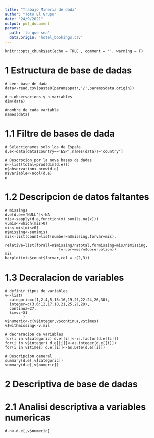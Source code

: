 ```yaml
---
title: "Trabajo Mineria de dada"
author: "Toto El Grupo"
date: "24/9/2021"
output: pdf_document
params:
  path: 'lo que sea'
  data.origin: 'hotel_bookings.csv'
---
```


```{r setup, include=FALSE}
knitr::opts_chunk$set(echo = TRUE , comment = '', warning = F)
```

# 1 Estructura de base de dadas

```{r Data Read}
# Leer base de dada
data<-read.csv(paste0(params$path,'/',params$data.origin))

# n.observacions y n.variables
dim(data)

#nombre de cada variable
names(data)
```

# 1.1 Filtre de bases de dada

```{r Data Selection}
# Seleccionamos solo los de España
d.e<-data[data$country=='ESP',names(data)!='country']

# Descrpcion por la nova bases de dadas
n<-list(total=prod(dim(d.e)))
n$observation<-nrow(d.e)
n$variable<-ncol(d.e)
n
```

# 1.2 Descripcion de datos faltantes

```{r missing description}
# missings
d.e[d.e=='NULL']<-NA
mis<-sapply(d.e,function(x) sum(is.na(x)))
v.mis<-which(mis>0)
mis<-mis[mis>0]
n$missing<-sum(mis)
mis<-list(count=list(number=n$missing,forvar=mis),
          relative=list(forall=n$missing/n$total,formissing=mis/n$missing,
                        forvar=mis/n$observation))
mis
barplot(mis$count$forvar,col = c(2,3))
```

# 1.3 Decralacion de variables

```{r Data Decralation}
# definir tipus de variables
v<-list(
  categoric=c(1,2,4,5,13:16,19,20,22:24,26,30),
  integer=c(3,6:12,17,18,21,25,28,29),
  continua=27,
  times=31
        )
v$numeric<-c(v$integer,v$continua,v$times)
v$withmissing<-v.mis

# decraracion de variables
for(i in v$categoric) d.e[[i]]<-as.factor(d.e[[i]])
for(i in v$integer) d.e[[i]]<-as.integer(d.e[[i]])
for(i in v$times) d.e[[i]]<-as.Date(d.e[[i]])

# Descripcion general
summary(d.e[,v$categoric])
summary(d.e[,v$numeric])
```

# 2 Descriptiva de base de dadas

# 2.1 Analisi descriptiva a variables numericas

```{r}
d.n<-d.e[,v$numeric]
```
